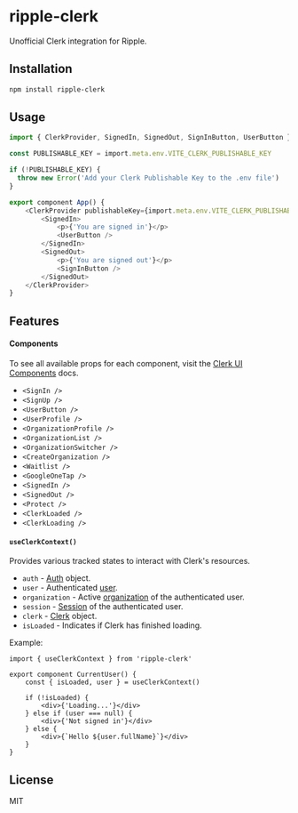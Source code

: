 # ripple-clerk

Unofficial Clerk integration for Ripple.

## Installation

```bash
npm install ripple-clerk
```

## Usage

```ts
import { ClerkProvider, SignedIn, SignedOut, SignInButton, UserButton } from 'ripple-clerk';

const PUBLISHABLE_KEY = import.meta.env.VITE_CLERK_PUBLISHABLE_KEY

if (!PUBLISHABLE_KEY) {
  throw new Error('Add your Clerk Publishable Key to the .env file')
}

export component App() {
    <ClerkProvider publishableKey={import.meta.env.VITE_CLERK_PUBLISHABLE_KEY}>
        <SignedIn>
            <p>{'You are signed in'}</p>
            <UserButton />
        </SignedIn>
        <SignedOut>
            <p>{'You are signed out'}</p>
            <SignInButton />
        </SignedOut>
    </ClerkProvider>
}
```

## Features

#### Components

To see all available props for each component, visit the [Clerk UI Components](https://clerk.com/docs/reference/components/overview) docs.

- `<SignIn />`
- `<SignUp />`
- `<UserButton />`
- `<UserProfile />`
- `<OrganizationProfile />`
- `<OrganizationList />`
- `<OrganizationSwitcher />`
- `<CreateOrganization />`
- `<Waitlist />`
- `<GoogleOneTap />`
- `<SignedIn />`
- `<SignedOut />`
- `<Protect />`
- `<ClerkLoaded />`
- `<ClerkLoading />`

#### `useClerkContext()`

Provides various tracked states to interact with Clerk's resources.

- `auth` - [Auth](https://clerk.com/docs/references/nextjs/auth-object#auth-object) object.
- `user` - Authenticated [user](https://clerk.com/docs/references/javascript/user/user).
- `organization` - Active [organization](https://clerk.com/docs/references/javascript/organization/organization) of the authenticated user.
- `session` - [Session](https://clerk.com/docs/references/javascript/session) of the authenticated user.
- `clerk` - [Clerk](https://clerk.com/docs/references/javascript/clerk/clerk) object.
- `isLoaded` - Indicates if Clerk has finished loading.

Example:

```tsx
import { useClerkContext } from 'ripple-clerk'

export component CurrentUser() {
    const { isLoaded, user } = useClerkContext()

    if (!isLoaded) {
        <div>{'Loading...'}</div>
    } else if (user === null) {
        <div>{'Not signed in'}</div>
    } else {
        <div>{`Hello ${user.fullName}`}</div>
    }
}
```

## License

MIT
